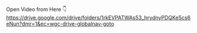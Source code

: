 Open Video from Here 👇
https://drive.google.com/drive/folders/1rkEVPATWAs53_hrydnyPDQKe5cs6eNun?dmr=1&ec=wgc-drive-globalnav-goto
